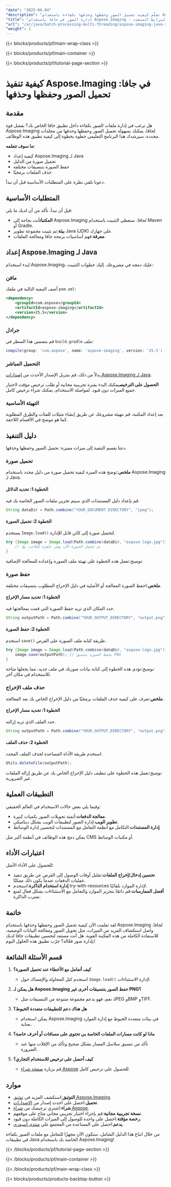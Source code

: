 ```yaml
---
"date": "2025-06-04"
"description": "تعلّم كيفية تحميل الصور وحفظها وحذفها بكفاءة باستخدام Aspose.Imaging لجافا. حسّن تطبيقات جافا لديك بتقنيات إدارة صور فعّالة."
"title": "إدارة الصور في جافا باستخدام Aspose.Imaging - الدفعات والترابط المتعدد"
"url": "/ar/java/batch-processing-multi-threading/aspose-imaging-java-image-management/"
"weight": 1
---
```


{{< blocks/products/pf/main-wrap-class >}}

{{< blocks/products/pf/main-container >}}

{{< blocks/products/pf/tutorial-page-section >}}
# كيفية تنفيذ Aspose.Imaging في جافا: تحميل الصور وحفظها وحذفها

## مقدمة

هل ترغب في إدارة ملفات الصور بكفاءة داخل تطبيق جافا الخاص بك؟ بفضل قوة Aspose.Imaging لجافا، يمكنك بسهولة تحميل الصور وحفظها وحذفها من مجلدات محددة. سيرشدك هذا البرنامج التعليمي خطوة بخطوة إلى كيفية تطبيق هذه الوظائف.

**ما سوف تتعلمه:**
- كيفية إعداد Aspose.Imaging لـ Java
- تحميل صورة من الدليل
- حفظ الصورة بتنسيقات مختلفة
- حذف الملفات برمجيًا

دعونا نلقي نظرة على المتطلبات الأساسية قبل أن نبدأ.

## المتطلبات الأساسية

قبل أن نبدأ، تأكد من أن لديك ما يلي:
- **المكتبات**أنت بحاجة إلى Aspose.Imaging لجافا. سنغطي التثبيت باستخدام Maven أو Gradle.
- **بيئة**:تم تثبيت مجموعة تطوير Java (JDK) على جهازك.
- **معرفة**:فهم أساسيات برمجة جافا ومعالجة الملفات.

## إعداد Aspose.Imaging لـ Java

لبدء استخدام Aspose.Imaging، عليك دمجه في مشروعك. إليك خطوات التثبيت:

### مافن
أضف التبعية التالية في ملفك `pom.xml`:
```xml
<dependency>
    <groupId>com.aspose</groupId>
    <artifactId>aspose-imaging</artifactId>
    <version>25.5</version>
</dependency>
```

### جرادل
قم بتضمين هذا السطر في `build.gradle` ملف:
```gradle
compile(group: 'com.aspose', name: 'aspose-imaging', version: '25.5')
```

### التحميل المباشر
بدلاً من ذلك، قم بتنزيل الإصدار الأحدث من [إصدارات Aspose.Imaging لـ Java](https://releases.aspose.com/imaging/java/).

**الحصول على الترخيص**يمكنك البدء بفترة تجريبية مجانية أو طلب ترخيص مؤقت لاختبار جميع الميزات دون قيود. لمواصلة الاستخدام، يمكنك شراء ترخيص كامل.

### التهيئة الأساسية
بعد إعداد المكتبة، قم بتهيئة مشروعك عن طريق إنشاء مثيلات للفئات والطرق المطلوبة كما هو موضح في الأقسام اللاحقة.

## دليل التنفيذ

دعنا نقسم التنفيذ إلى ميزات مميزة: تحميل الصور وحفظها وحذفها.

### تحميل صورة

**ملخص**:توضح هذه الميزة كيفية تحميل صورة من دليل محدد باستخدام Aspose.Imaging لـ Java.

#### الخطوة 1: تحديد الدلائل
قم بإعداد دليل المستندات الذي سيتم تخزين ملفات الصور الخاصة بك فيه.
```java
String dataDir = Path.combine("YOUR_DOCUMENT_DIRECTORY", "jpeg");
```

#### الخطوة 2: تحميل الصورة
يستخدم `Image.load()` لتحميل صورة إلى كائن قابل للإدارة.
```java
try (Image image = Image.load(Path.combine(dataDir, "aspose-logo.jpg"))) {
    // تم تحميل الصورة الآن وهي جاهزة للتلاعب بها
}
```
*توضيح*:تعمل هذه الخطوة على تهيئة ملف الصورة وإعداده للمعالجة الإضافية.

### حفظ صورة

**ملخص**:احفظ الصورة المعالجة أو الأصلية في دليل الإخراج المطلوب بتنسيقات مختلفة.

#### الخطوة 1: تحديد مسار الإخراج
حدد المكان الذي تريد حفظ الصورة التي قمت بمعالجتها فيه.
```java
String outputPath = Path.combine("YOUR_OUTPUT_DIRECTORY", "output.png");
```

#### الخطوة 2: حفظ الصورة
استخدم `save()` طريقة كتابة ملف الصورة على القرص.
```java
try (Image image = Image.load(Path.combine(dataDir, "aspose-logo.jpg"))) {
    image.save(outputPath); // يحفظ الصورة بتنسيق PNG
}
```
*توضيح*:تؤدي هذه الخطوة إلى كتابة بيانات صورتك في ملف جديد، مما يجعلها متاحة للاستخدام في مكان آخر.

### حذف ملف الإخراج

**ملخص**:تعرف على كيفية حذف الملفات برمجيًا من دليل الإخراج الخاص بك بعد المعالجة.

#### الخطوة 1: تحديد مسار الإخراج
حدد الملف الذي تريد إزالته.
```java
String outputPath = Path.combine("YOUR_OUTPUT_DIRECTORY", "output.png");
```

#### الخطوة 2: حذف الملف
استخدم طريقة الأداة المساعدة لحذف الملف المحدد.
```java
Utils.deleteFile(outputPath);
```
*توضيح*:تعمل هذه الخطوة على تنظيف دليل الإخراج الخاص بك عن طريق إزالة الملفات غير الضرورية.

## التطبيقات العملية

وفيما يلي بعض حالات الاستخدام في العالم الحقيقي:
- **معالجة الدفعات**:أتمتة تحويلات الصور بكميات كبيرة.
- **تطوير الويب**:إدارة الصور لتطبيقات الويب بشكل ديناميكي.
- **إدارة المستندات**:التكامل مع أنظمة التعامل مع المستندات لتحسين إدارة الوسائط.
  
يمكن دمج هذه الوظائف في أنظمة أكبر مثل CMS أو مكتبات الوسائط.

## اعتبارات الأداء

للحصول على الأداء الأمثل:
- **تحسين إدخال/إخراج الملفات**:تقليل أوقات الوصول إلى القرص عن طريق تنفيذ عمليات الدفعات عندما يكون ذلك ممكنًا.
- **إدارة استخدام الذاكرة**:استخدم try-with-resources لإدارة الموارد تلقائيًا.
- **أفضل الممارسات**:قم دائمًا بتحرير الموارد والتعامل مع الاستثناءات بشكل فعال لمنع تسرب الذاكرة.

## خاتمة

لقد تعلمت الآن كيفية تحميل الصور وحفظها وحذفها باستخدام Aspose.Imaging لجافا. واصل استكشاف المزيد من الميزات، مثل تحويل الصور ومعالجة البيانات الوصفية، للاستفادة الكاملة من هذه المكتبة القوية. هل أنت مستعد لتحسين تطبيقات جافا لديك بإدارة صور فعّالة؟ جرّب تطبيق هذه الحلول اليوم!

## قسم الأسئلة الشائعة

1. **كيف أتعامل مع الأخطاء عند تحميل الصورة؟**
   - استخدم كتل المحاولة والإمساك حول `Image.load()` لإدارة الاستثناءات.

2. **هل يمكن لـ Aspose.Imaging حفظ الصور بتنسيقات أخرى غير PNG؟**
   - نعم، فهو يدعم مجموعة متنوعة من التنسيقات مثل JPEG وBMP وTIFF.

3. **هل هناك دعم للتطبيقات متعددة الخيوط؟**
   - يمكن استخدام Aspose.Imaging في بيئات متعددة الخيوط مع إدارة الموارد بعناية.

4. **ماذا لو كانت مسارات الملفات الخاصة بي تحتوي على مسافات أو أحرف خاصة؟**
   - تأكد من تنسيق سلاسل المسار بشكل صحيح وتأكد من الإفلات منها عند الضرورة.

5. **كيف أحصل على ترخيص للاستخدام التجاري؟**
   - قم بزيارة [صفحة شراء Aspose](https://purchase.aspose.com/buy) للحصول على ترخيص كامل.

## موارد

- **التوثيق**:استكشف المزيد في [توثيق Aspose.Imaging](https://reference.aspose.com/imaging/java/).
- **تحميل**:احصل على أحدث إصدار من [الإصدارات](https://releases.aspose.com/imaging/java/).
- **شراء**:اشتري ترخيصك من [شراء Aspose](https://purchase.aspose.com/buy).
- **نسخة تجريبية مجانية**:قم بإجراء اختبار تجريبي مجاني متاح على موقعهم.
- **رخصة مؤقتة**:احصل على واحدة للوصول إلى الميزات الكاملة دون قيود.
- **يدعم**:احصل على المساعدة من المجتمع على [منتدى أسبوزي](https://forum.aspose.com/c/imaging/10). 

من خلال اتباع هذا الدليل الشامل، ستكون الآن مجهزًا للتعامل مع ملفات الصور بكفاءة في تطبيقات Java الخاصة بك باستخدام Aspose.Imaging!

{{< /blocks/products/pf/tutorial-page-section >}}

{{< /blocks/products/pf/main-container >}}

{{< /blocks/products/pf/main-wrap-class >}}

{{< blocks/products/products-backtop-button >}}